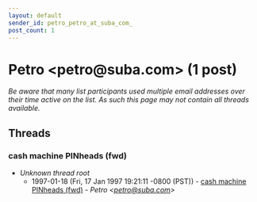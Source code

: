 ```yaml
---
layout: default
sender_id: petro_petro_at_suba_com_
post_count: 1
---
```


# Petro <petro<span>@</span>suba.com> (1 post)

_Be aware that many list participants used multiple email addresses over their time active on the list. As such this page may not contain all threads available._

## Threads

### cash machine PINheads (fwd)
+ _Unknown thread root_
  + 1997-01-18 (Fri, 17 Jan 1997 19:21:11 -0800 (PST)) - [cash machine PINheads (fwd)](/archive/1997/01/48257d0c17a8ef194111f586c328955fd25c807604ff5e33500b6367b1a6f4b6) - _Petro \<petro@suba.com\>_

